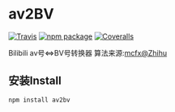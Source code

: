 # av2BV

[![Travis][build-badge]][build]
[![npm package][npm-badge]][npm]
[![Coveralls][coveralls-badge]][coveralls]

Bilibili av号<=>BV号转换器
算法来源:[mcfx@Zhihu](https://www.zhihu.com/answer/1099438784)

## 安装Install
`npm install av2bv`

[build-badge]: https://img.shields.io/travis/liziyi0914/av2BV/master.png
[build]: https://travis-ci.org/liziyi0914/av2BV

[npm-badge]: https://img.shields.io/npm/v/av2bv.png
[npm]: https://www.npmjs.org/package/av2bv

[coveralls-badge]: https://img.shields.io/coveralls/liziyi0914/av2BV/master.png
[coveralls]: https://coveralls.io/github/liziyi0914/av2BV
